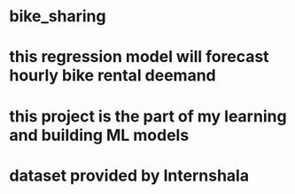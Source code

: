 # bike_sharing 
# this regression model will forecast hourly bike rental deemand
# this project is the part of my learning and building ML models
# dataset provided by Internshala 
